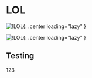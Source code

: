 # LOL

![!LOL](../img/LFSTest/lol.png){: .center loading="lazy" }

![!LOL](../img/LFSTest/wizard.png){: .center loading="lazy" }

## Testing

123
